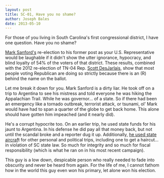 ```yaml
---
layout: post
title: SC-01, Have you no shame?
author: Joseph Bales
date: 2013-05-10
---
```

For those of you living in South Carolina's first congressional district, I have one question. Have you no shame?

<a href="http://en.wikipedia.org/wiki/Mark_Sanford" title="A Hypocrite's" target="_blank">Mark Sanford's</a> re-election to his former post as your U.S. Representative would be laughable if it didn't show the utter ignorance, hypocracy, and blind loyalty of 54% of the voters of that district. These results, combined with the 2012 re-election of TN-04 Rep. <a href="http://en.wikipedia.org/wiki/Scott_DesJarlais" title="Liar" target="_blank">Scott DesJarlais</a>, show that most people voting Republican are doing so strictly because there is an (R) behind the name on the ballot.

Let me break it down for you. Mark Sanford is a dirty liar. He took off on a trip to Argentina to see his mistress and told everyone he was hiking the Appalachian Trail. While he was governor... of a state. So if there had been an emergency like a tornado outbreak, terrorist attack, or tsunami, ol' Mark would have had to span a quarter of the globe to get back home. This alone should have gotten him impeached (and it nearly did).

He's a corrupt hypocrite too. On an earlier trip, he used state funds for his jaunt to Argentina. In his defense he did pay all that money back, but not until the scandal broke and a reporter dug it up. Additionally, <a href="http://www.cbsnews.com/stories/2009/08/09/politics/main5228211.shtml" target="_blank">he used state aircraf</a>t for other personal and political trips, including one to get a haircut... in violation of SC state law. So much for integrity and so much for fiscal responsibility (which is what he ran on in his most recent campaign).

This guy is a low down, despicable person who really needed to fade into obscurity and never be heard from again. For the life of me, I cannot fathom how in the world this guy even won his primary, let alone won his election.
